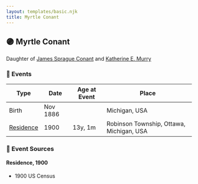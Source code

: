 ```yaml
---
layout: templates/basic.njk
title: Myrtle Conant
---
```

## 🟣 Myrtle Conant

Daughter of [James Sprague Conant](/people/6/62404416) and [Katherine E. Murry](/people/2/25746290)

### 📆 Events

Type | Date | Age at Event | Place
------ | ------ | ------ | ------
Birth | Nov 1886 |  | Michigan, USA
[Residence](#event-event-0) | 1900 | 13y, 1m | Robinson Township, Ottawa, Michigan, USA

### 📰 Event Sources

#### <a id="event-event-0"></a> Residence, 1900
* 1900 US Census

